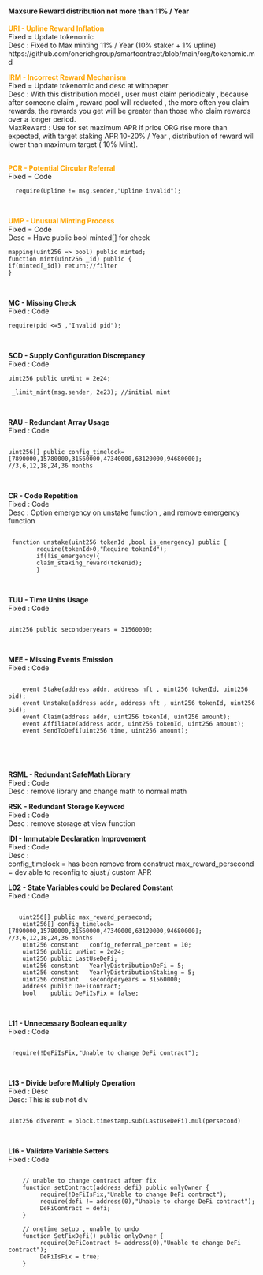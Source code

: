 <h4>Maxsure Reward distribution not more than 11% / Year </h4>
 


<p>
<b style="color:orange">URI - Upline Reward Inflation</b></br>
Fixed = Update tokenomic</br>
Desc : Fixed to Max minting 11% / Year (10% staker + 1% upline)</br>
https://github.com/onerichgroup/smartcontract/blob/main/org/tokenomic.md
 </br>
</p>

<p>
<b style="color:orange">IRM - Incorrect Reward Mechanism</b></br>
Fixed = Update tokenomic and desc at withpaper</br>
Desc : With this distribution model , user must claim periodicaly , because after someone claim , reward pool will reducted , the more often you claim rewards, the rewards you get will be greater than those who claim rewards over a longer period.</br>
MaxReward : Use for set maximum APR if price ORG rise more than expected, with target staking APR 10-20% / Year , distribution of reward will lower than maximum target ( 10% Mint).</br>
 </br>
</p>

<b style="color:orange">PCR - Potential Circular Referral</b></br>
Fixed = Code</br>

```
  require(Upline != msg.sender,"Upline invalid");

```
 </br>
</p>

<p>
<b style="color:orange">UMP - Unusual Minting Process</b><br>
Fixed = Code</br>
Desc = Have public bool minted[] for check</br>

```
mapping(uint256 => bool) public minted;
function mint(uint256 _id) public {
if(minted[_id]) return;//filter
}

```
 </br>
</p>

<p>
<b>MC - Missing Check</b></br>
Fixed : Code</br>

```
require(pid <=5 ,"Invalid pid");

```
 </br>
</p>

<p>

<b>SCD - Supply Configuration Discrepancy</b></br>
Fixed : Code</br>

```
uint256 public unMint = 2e24;

 _limit_mint(msg.sender, 2e23); //initial mint

```
 </br>
</p>



<p>

<b>RAU - Redundant Array Usage</b></br>
Fixed : Code</br>

```

uint256[] public config_timelock=[7890000,15780000,31560000,47340000,63120000,94680000]; //3,6,12,18,24,36 months

```
 </br>
</p>



<p>

<b>CR - Code Repetition</b></br>
Fixed : Code</br>
Desc : Option emergency on unstake function , and remove emergency function<br>

```

 function unstake(uint256 tokenId ,bool is_emergency) public {
        require(tokenId>0,"Require tokenId");
        if(!is_emergency){
        claim_staking_reward(tokenId);
        }

```
 </br>
</p>

<p>

<b> TUU - Time Units Usage</b></br>
Fixed : Code</br>
 
```

uint256 public secondperyears = 31560000;

```
 </br>
</p>

<p>

<b>MEE - Missing Events Emission</b></br>
Fixed : Code</br>
 
```

    event Stake(address addr, address nft , uint256 tokenId, uint256 pid);
    event Unstake(address addr, address nft , uint256 tokenId, uint256 pid);
    event Claim(address addr, uint256 tokenId, uint256 amount);
    event Affiliate(address addr, uint256 tokenId, uint256 amount);
    event SendToDefi(uint256 time, uint256 amount);
    
    

```
 </br>
</p>

<p>
<b>RSML - Redundant SafeMath Library</b></br>
Fixed : Code</br>
Desc : remove library and change math to normal math
 
 </br>
</p>


<p>
<b>RSK - Redundant Storage Keyword</b></br>
Fixed : Code</br>
Desc : remove storage at view function
 
 </br>
</p>


<p>
<b>IDI - Immutable Declaration Improvement</b></br>
Fixed : Code</br>
Desc : <br>
 config_timelock = has been remove from construct
 max_reward_persecond = dev able to reconfig to ajust / custom APR 

 </br>
</p>


<p>

<b>L02 - State Variables could be Declared Constant
</b></br>
Fixed : Code</br>
 
```

   uint256[] public max_reward_persecond;
    uint256[] config_timelock=[7890000,15780000,31560000,47340000,63120000,94680000]; //3,6,12,18,24,36 months
    uint256 constant   config_referral_percent = 10;
    uint256 public unMint = 2e24;
    uint256 public LastUseDeFi;
    uint256 constant   YearlyDistributionDeFi = 5;
    uint256 constant   YearlyDistributionStaking = 5;
    uint256 constant   secondperyears = 31560000;
    address public DeFiContract;
    bool    public DeFiIsFix = false;

```
 </br>
</p>


<p>

<b>L11 - Unnecessary Boolean equality
</b></br>
Fixed : Code</br>
 
```

 require(!DeFiIsFix,"Unable to change DeFi contract");

```
 </br>
</p>



<p>

<b>L13 - Divide before Multiply Operation
</b></br>
Fixed : Desc</br>
Desc: This is sub not div
```

uint256 diverent = block.timestamp.sub(LastUseDeFi).mul(persecond)

```
</br>
</p>


<p>

<b>L16 - Validate Variable Setters
</b></br>
Fixed : Code</br>
 
```

    // unable to change contract after fix
    function setContract(address defi) public onlyOwner {
         require(!DeFiIsFix,"Unable to change DeFi contract");
         require(defi != address(0),"Unable to change DeFi contract");
         DeFiContract = defi;
    }

    // onetime setup , unable to undo
    function SetFixDefi() public onlyOwner { 
         require(DeFiContract != address(0),"Unable to change DeFi contract");
         DeFiIsFix = true;
    }
 
```
</br>
</p>
 

